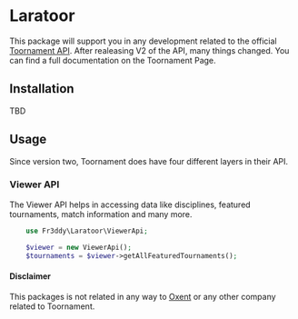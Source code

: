 # Laratoor

This package will support you in any development related to the official [Toornament API](https://developer.toornament.com). After realeasing V2 of the API, many things changed. You can find a full documentation on the Toornament Page.

## Installation
TBD

## Usage
Since version two, Toornament does have four different layers in their API.

### Viewer API
The Viewer API helps in accessing data like disciplines, featured tournaments, match information and many more.

```php
    use Fr3ddy\Laratoor\ViewerApi;

    $viewer = new ViewerApi();
    $tournaments = $viewer->getAllFeaturedTournaments();
```

#### Disclaimer
This packages is not related in any way to [Oxent](https://oxent.net) or any other company related to Toornament.
